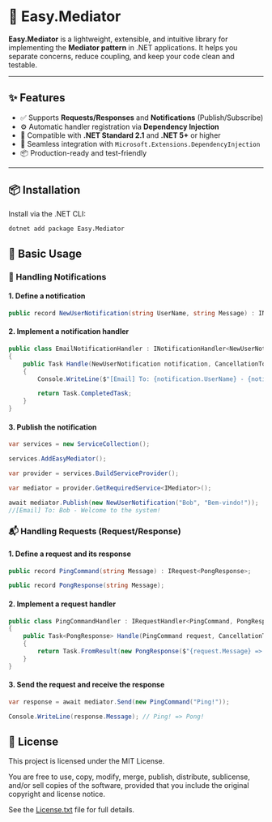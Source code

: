 # 🚀 Easy.Mediator

**Easy.Mediator** is a lightweight, extensible, and intuitive library for implementing the **Mediator pattern** in .NET applications. It helps you separate concerns, reduce coupling, and keep your code clean and testable.

---

## ✨ Features

- ✅ Supports **Requests/Responses** and **Notifications** (Publish/Subscribe)
- ⚙️ Automatic handler registration via **Dependency Injection**
- 🔄 Compatible with **.NET Standard 2.1** and **.NET 5+** or higher
- 🔌 Seamless integration with `Microsoft.Extensions.DependencyInjection`
- 📦 Production-ready and test-friendly

---

## 📦 Installation

Install via the .NET CLI:

```bash
dotnet add package Easy.Mediator
```

## 🚀 Basic Usage

### 🔔 Handling Notifications

#### 1. Define a notification

```csharp
public record NewUserNotification(string UserName, string Message) : INotification;

```
#### 2. Implement a notification handler
```csharp
public class EmailNotificationHandler : INotificationHandler<NewUserNotification>
{
    public Task Handle(NewUserNotification notification, CancellationToken cancellationToken = default)
    {
        Console.WriteLine($"[Email] To: {notification.UserName} - {notification.Message}");

        return Task.CompletedTask;
    }
}
```
#### 3. Publish the notification
```csharp
var services = new ServiceCollection();

services.AddEasyMediator();

var provider = services.BuildServiceProvider();

var mediator = provider.GetRequiredService<IMediator>();

await mediator.Publish(new NewUserNotification("Bob", "Bem-vindo!"));
//[Email] To: Bob - Welcome to the system!
```
### 📬 Handling Requests (Request/Response)

#### 1. Define a request and its response
```csharp
public record PingCommand(string Message) : IRequest<PongResponse>;

public record PongResponse(string Message);
```
#### 2. Implement a request handler
```csharp
public class PingCommandHandler : IRequestHandler<PingCommand, PongResponse>
{
    public Task<PongResponse> Handle(PingCommand request, CancellationToken cancellationToken = default)
    {
        return Task.FromResult(new PongResponse($"{request.Message} => Pong!"));
    }
}
```
#### 3. Send the request and receive the response
```csharp
var response = await mediator.Send(new PingCommand("Ping!"));

Console.WriteLine(response.Message); // Ping! => Pong!
```

## 📃 License
This project is licensed under the MIT License.

You are free to use, copy, modify, merge, publish, distribute, sublicense, and/or sell copies of the software, provided that you include the original copyright
and license notice.

See the [License.txt](LICENSE.txt) file for full details.